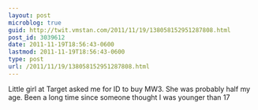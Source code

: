 ```yaml
---
layout: post
microblog: true
guid: http://twit.vmstan.com/2011/11/19/138058152951287808.html
post_id: 3039612
date: 2011-11-19T18:56:43-0600
lastmod: 2011-11-19T18:56:43-0600
type: post
url: /2011/11/19/138058152951287808.html
---
```

Little girl at Target asked me for ID to buy MW3. She was probably half my age. Been a long time since someone thought I was younger than 17
